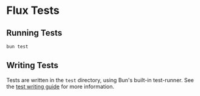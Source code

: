 # Flux Tests

## Running Tests
```sh
bun test
```

## Writing Tests
Tests are written in the `test` directory, using Bun's built-in test-runner.
See the [test writing guide](https://bun.sh/docs/test/writing) for more information.